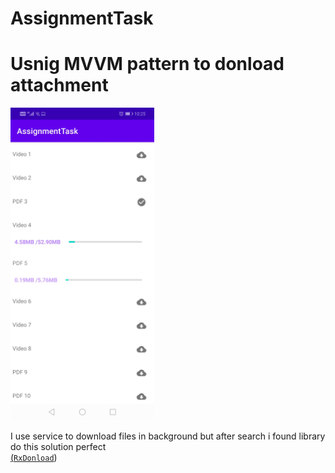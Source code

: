 # AssignmentTask
# Usnig MVVM pattern to donload attachment 

<img src="1pic.jpg" width=“200” height="500"/>

I use service to download files in background but after search i found library do this solution perfect\
[(`RxDonload`]( https://github.com/ssseasonnn/RxDownload))

